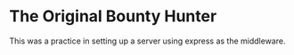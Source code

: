 # The Original Bounty Hunter

This was a practice in setting up a server using express as the middleware. 